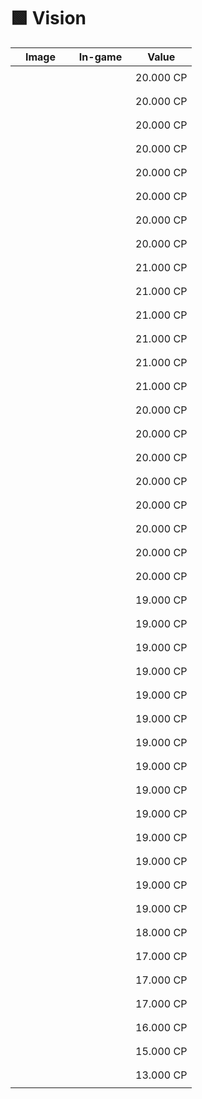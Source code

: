 # 🟩 Vision

| Image                                                                                                                                                                                                                                                                                                 | In-game                                                                                                                                                                                                                                                                                       | Value     |
| ----------------------------------------------------------------------------------------------------------------------------------------------------------------------------------------------------------------------------------------------------------------------------------------------------- | --------------------------------------------------------------------------------------------------------------------------------------------------------------------------------------------------------------------------------------------------------------------------------------------- | --------- |
| <div><figure><img src="https://719346718-files.gitbook.io/~/files/v0/b/gitbook-x-prod.appspot.com/o/spaces%2F5dw75qmKGvVS4vVNTE1B%2Fuploads%2FvHzpFG935uPCciZCJb7Q%2Fimage%20(1064).png?alt=media&#x26;token=3899219b-2f60-41d5-b6d6-120712ea8f7f" alt=""><figcaption></figcaption></figure></div>    | <div><figure><img src="https://719346718-files.gitbook.io/~/files/v0/b/gitbook-x-prod.appspot.com/o/spaces%2F5dw75qmKGvVS4vVNTE1B%2Fuploads%2FcDDUrGY0Illdy0afY5QF%2F100%20(1).gif?alt=media&#x26;token=0e360fee-38af-405c-a0bb-764dd81a100f" alt=""><figcaption></figcaption></figure></div> | 20.000 CP |
| <div><figure><img src="https://719346718-files.gitbook.io/~/files/v0/b/gitbook-x-prod.appspot.com/o/spaces%2F5dw75qmKGvVS4vVNTE1B%2Fuploads%2F0Do1Yn9QqKa6gBvZH8zJ%2Fimage%20(1065).png?alt=media&#x26;token=cdd9f934-df9d-4b2c-8e77-d0f5c92a3af2" alt=""><figcaption></figcaption></figure></div>    | <div><figure><img src="https://719346718-files.gitbook.io/~/files/v0/b/gitbook-x-prod.appspot.com/o/spaces%2F5dw75qmKGvVS4vVNTE1B%2Fuploads%2FJatYAhvpKsUU3Q71qMQ4%2F101%20(1).gif?alt=media&#x26;token=f514a4c4-e8cc-4fa9-8f3d-f59fe007ee0e" alt=""><figcaption></figcaption></figure></div> | 20.000 CP |
| <div><figure><img src="https://719346718-files.gitbook.io/~/files/v0/b/gitbook-x-prod.appspot.com/o/spaces%2F5dw75qmKGvVS4vVNTE1B%2Fuploads%2FGMEqTbUTYTKY0HZa1B5X%2Fimage%20(1066).png?alt=media&#x26;token=f479e1be-fda7-4766-a992-dc22931e5401" alt=""><figcaption></figcaption></figure></div>    | <div><figure><img src="https://719346718-files.gitbook.io/~/files/v0/b/gitbook-x-prod.appspot.com/o/spaces%2F5dw75qmKGvVS4vVNTE1B%2Fuploads%2FbC4qXCvEZbjEXxTHAQ7w%2F102.gif?alt=media&#x26;token=7f576d07-c7cf-4dd9-ba02-227a1dab16f6" alt=""><figcaption></figcaption></figure></div>       | 20.000 CP |
| <div><figure><img src="https://719346718-files.gitbook.io/~/files/v0/b/gitbook-x-prod.appspot.com/o/spaces%2F5dw75qmKGvVS4vVNTE1B%2Fuploads%2FgAuRK49QNaqbEZLJS7mH%2Fimage%20(1067).png?alt=media&#x26;token=f7e62812-5fe6-455b-8165-cd3f3ee9c860" alt=""><figcaption></figcaption></figure></div>    | <div><figure><img src="https://719346718-files.gitbook.io/~/files/v0/b/gitbook-x-prod.appspot.com/o/spaces%2F5dw75qmKGvVS4vVNTE1B%2Fuploads%2FpmW0xnK5g8G1w3Dw8pSo%2F103.gif?alt=media&#x26;token=4bc61eb6-15db-4857-afe8-cbbbb2c2429a" alt=""><figcaption></figcaption></figure></div>       | 20.000 CP |
| <div><figure><img src="https://719346718-files.gitbook.io/~/files/v0/b/gitbook-x-prod.appspot.com/o/spaces%2F5dw75qmKGvVS4vVNTE1B%2Fuploads%2FqSzkJh5AN65zntBSWjSU%2Fimage%20(1068).png?alt=media&#x26;token=1b38875c-577d-456a-b5b5-4610050cb9cc" alt=""><figcaption></figcaption></figure></div>    | <div><figure><img src="https://719346718-files.gitbook.io/~/files/v0/b/gitbook-x-prod.appspot.com/o/spaces%2F5dw75qmKGvVS4vVNTE1B%2Fuploads%2FpuVGOpKYa0qfVG6aG5TH%2F104.gif?alt=media&#x26;token=4968faaf-6aba-48b1-a661-8cce36255bad" alt=""><figcaption></figcaption></figure></div>       | 20.000 CP |
| <div><figure><img src="https://719346718-files.gitbook.io/~/files/v0/b/gitbook-x-prod.appspot.com/o/spaces%2F5dw75qmKGvVS4vVNTE1B%2Fuploads%2FbUJCmAS1XybvcJUe6BzZ%2Fimage%20(1069).png?alt=media&#x26;token=ca349aff-ee22-4ab7-b3f2-0f71592649cc" alt=""><figcaption></figcaption></figure></div>    | <div><figure><img src="https://719346718-files.gitbook.io/~/files/v0/b/gitbook-x-prod.appspot.com/o/spaces%2F5dw75qmKGvVS4vVNTE1B%2Fuploads%2FFoZXmcDL1x7hoZkMxspq%2F105.gif?alt=media&#x26;token=ccda57fc-b327-488e-9fab-c373a7797f6a" alt=""><figcaption></figcaption></figure></div>       | 20.000 CP |
| <div><figure><img src="https://719346718-files.gitbook.io/~/files/v0/b/gitbook-x-prod.appspot.com/o/spaces%2F5dw75qmKGvVS4vVNTE1B%2Fuploads%2F89EhQMnlBGpc4DA3jE18%2Fimage%20(1070).png?alt=media&#x26;token=68da803d-269a-4517-83ce-bd0b8c4387ec" alt=""><figcaption></figcaption></figure></div>    | <div><figure><img src="https://719346718-files.gitbook.io/~/files/v0/b/gitbook-x-prod.appspot.com/o/spaces%2F5dw75qmKGvVS4vVNTE1B%2Fuploads%2F1Ex9Zr9siHDRXIa1l2w0%2F106.gif?alt=media&#x26;token=30cd3975-7643-49a9-87cd-221fbeafd15a" alt=""><figcaption></figcaption></figure></div>       | 20.000 CP |
| <div><figure><img src="https://719346718-files.gitbook.io/~/files/v0/b/gitbook-x-prod.appspot.com/o/spaces%2F5dw75qmKGvVS4vVNTE1B%2Fuploads%2FgwwReFbpd94SHrShuIHT%2Fimage%20(1071).png?alt=media&#x26;token=6f4c827d-9bc4-438a-9b2e-ede98472f4af" alt=""><figcaption></figcaption></figure></div>    | <div><figure><img src="https://719346718-files.gitbook.io/~/files/v0/b/gitbook-x-prod.appspot.com/o/spaces%2F5dw75qmKGvVS4vVNTE1B%2Fuploads%2FiWXDA5EqChrXHGwQAUNQ%2F107.gif?alt=media&#x26;token=74c3e5d3-1c4d-4cc6-836d-dc6ef4df4cc3" alt=""><figcaption></figcaption></figure></div>       | 20.000 CP |
| <div><figure><img src="https://719346718-files.gitbook.io/~/files/v0/b/gitbook-x-prod.appspot.com/o/spaces%2F5dw75qmKGvVS4vVNTE1B%2Fuploads%2F9bo8jGzQd9GMUkFq2CCL%2Fimage%20(1072).png?alt=media&#x26;token=4d1921aa-19e2-40be-9c5c-4e45a31fc77d" alt=""><figcaption></figcaption></figure></div>    | <div><figure><img src="https://719346718-files.gitbook.io/~/files/v0/b/gitbook-x-prod.appspot.com/o/spaces%2F5dw75qmKGvVS4vVNTE1B%2Fuploads%2F0Vsi0IoqUIJYRlNfAl5d%2F108.gif?alt=media&#x26;token=39c34fee-3e16-46a1-bf66-3cbb07b61d16" alt=""><figcaption></figcaption></figure></div>       | 21.000 CP |
| <div><figure><img src="https://719346718-files.gitbook.io/~/files/v0/b/gitbook-x-prod.appspot.com/o/spaces%2F5dw75qmKGvVS4vVNTE1B%2Fuploads%2FzmeI3Pn3NKv3XMWQ0907%2Fimage%20(1073).png?alt=media&#x26;token=de382848-1858-438b-bc42-7927f025af01" alt=""><figcaption></figcaption></figure></div>    | <div><figure><img src="https://719346718-files.gitbook.io/~/files/v0/b/gitbook-x-prod.appspot.com/o/spaces%2F5dw75qmKGvVS4vVNTE1B%2Fuploads%2FVKLSYsOmIK6j4580KfTO%2F109.gif?alt=media&#x26;token=b65a9845-b58b-42d2-9a9d-e8892cdd1a07" alt=""><figcaption></figcaption></figure></div>       | 21.000 CP |
| <div><figure><img src="https://719346718-files.gitbook.io/~/files/v0/b/gitbook-x-prod.appspot.com/o/spaces%2F5dw75qmKGvVS4vVNTE1B%2Fuploads%2F2StEVDVXbvyW0kJRSkES%2Fimage%20(1076).png?alt=media&#x26;token=6c01fa3d-45f6-4b06-914e-9bb2bd84f099" alt=""><figcaption></figcaption></figure></div>    | <div><figure><img src="https://719346718-files.gitbook.io/~/files/v0/b/gitbook-x-prod.appspot.com/o/spaces%2F5dw75qmKGvVS4vVNTE1B%2Fuploads%2FK9tZ1il3DvyjzBrdNcVu%2F110.gif?alt=media&#x26;token=71486142-1175-42de-b3f2-93c9e876ded2" alt=""><figcaption></figcaption></figure></div>       | 21.000 CP |
| <div><figure><img src="https://719346718-files.gitbook.io/~/files/v0/b/gitbook-x-prod.appspot.com/o/spaces%2F5dw75qmKGvVS4vVNTE1B%2Fuploads%2FdRKk40pCG8Z8QPRiwdv5%2Fimage%20(1074).png?alt=media&#x26;token=f0f18d92-993f-4b8d-86b3-cb3a57e12a53" alt=""><figcaption></figcaption></figure></div>    | <div><figure><img src="https://719346718-files.gitbook.io/~/files/v0/b/gitbook-x-prod.appspot.com/o/spaces%2F5dw75qmKGvVS4vVNTE1B%2Fuploads%2FaRx9kvneGoZVVcLf2V3L%2F111.gif?alt=media&#x26;token=14df80ae-4f4f-4cd7-8cd8-57a54263e824" alt=""><figcaption></figcaption></figure></div>       | 21.000 CP |
| <div><figure><img src="https://719346718-files.gitbook.io/~/files/v0/b/gitbook-x-prod.appspot.com/o/spaces%2F5dw75qmKGvVS4vVNTE1B%2Fuploads%2F39Y8ip5mI2M8sqJexZlf%2Fimage%20(1075).png?alt=media&#x26;token=1eb33f5d-2b79-4153-8c29-f380505b9233" alt=""><figcaption></figcaption></figure></div>    | <div><figure><img src="https://719346718-files.gitbook.io/~/files/v0/b/gitbook-x-prod.appspot.com/o/spaces%2F5dw75qmKGvVS4vVNTE1B%2Fuploads%2FKEJiT0qi4asOvGhDuunv%2F112.gif?alt=media&#x26;token=d661ce77-28db-43c5-98d2-a2664842ef98" alt=""><figcaption></figcaption></figure></div>       | 21.000 CP |
| <div><figure><img src="https://719346718-files.gitbook.io/~/files/v0/b/gitbook-x-prod.appspot.com/o/spaces%2F5dw75qmKGvVS4vVNTE1B%2Fuploads%2FcS9kOPkIhpSNkgHujMLj%2Fimage%20(1077).png?alt=media&#x26;token=ae2dbd95-4c9d-4011-b978-3ca64c1e1f5f" alt=""><figcaption></figcaption></figure></div>    | <div><figure><img src="https://719346718-files.gitbook.io/~/files/v0/b/gitbook-x-prod.appspot.com/o/spaces%2F5dw75qmKGvVS4vVNTE1B%2Fuploads%2FwWFNfDfaGnQMCIeqOV9T%2F113.gif?alt=media&#x26;token=36056bbf-c32f-473c-ab04-b297ce7d7181" alt=""><figcaption></figcaption></figure></div>       | 21.000 CP |
| <div><figure><img src="https://719346718-files.gitbook.io/~/files/v0/b/gitbook-x-prod.appspot.com/o/spaces%2F5dw75qmKGvVS4vVNTE1B%2Fuploads%2FfQtd7K8LpZTBzOFfNb9Y%2Fimage%20(1078).png?alt=media&#x26;token=440d4a48-f931-4f66-9e00-655b0fc6296c" alt=""><figcaption></figcaption></figure></div>    | <div><figure><img src="https://719346718-files.gitbook.io/~/files/v0/b/gitbook-x-prod.appspot.com/o/spaces%2F5dw75qmKGvVS4vVNTE1B%2Fuploads%2FOCAcGoBI2PPEQUKU1bhk%2F114.gif?alt=media&#x26;token=b01040b1-8ac1-48bd-8ca0-a1e8aa3b1509" alt=""><figcaption></figcaption></figure></div>       | 20.000 CP |
| <div><figure><img src="https://719346718-files.gitbook.io/~/files/v0/b/gitbook-x-prod.appspot.com/o/spaces%2F5dw75qmKGvVS4vVNTE1B%2Fuploads%2FeSGVg0EBY3VIbQGKjmff%2Fimage%20(9).png?alt=media&#x26;token=33131784-2fb8-4667-8720-65b837b6a74f" alt=""><figcaption></figcaption></figure></div>       | <div><figure><img src="https://719346718-files.gitbook.io/~/files/v0/b/gitbook-x-prod.appspot.com/o/spaces%2F5dw75qmKGvVS4vVNTE1B%2Fuploads%2FkICUPVrEt85RmjON5o6U%2F115.gif?alt=media&#x26;token=acf29da5-dd08-427a-8020-ab3e35a4ae84" alt=""><figcaption></figcaption></figure></div>       | 20.000 CP |
| <div><figure><img src="https://719346718-files.gitbook.io/~/files/v0/b/gitbook-x-prod.appspot.com/o/spaces%2F5dw75qmKGvVS4vVNTE1B%2Fuploads%2FkaFvRrSi4XBLZITb4jtr%2Fimage%20(1)%20(1).png?alt=media&#x26;token=443c62de-f44c-4b36-aa88-235ed33357f4" alt=""><figcaption></figcaption></figure></div> | <div><figure><img src="https://719346718-files.gitbook.io/~/files/v0/b/gitbook-x-prod.appspot.com/o/spaces%2F5dw75qmKGvVS4vVNTE1B%2Fuploads%2FUoNyiRHWyUbdKsRZZalt%2F116.gif?alt=media&#x26;token=4b1088ed-0bb9-41f4-818a-db8626d267e0" alt=""><figcaption></figcaption></figure></div>       | 20.000 CP |
| <div><figure><img src="https://719346718-files.gitbook.io/~/files/v0/b/gitbook-x-prod.appspot.com/o/spaces%2F5dw75qmKGvVS4vVNTE1B%2Fuploads%2FxWNvbUjjsLTneEpQC2Fx%2Fimage%20(2)%20(1).png?alt=media&#x26;token=63590084-be3e-42f8-ba40-f066064a8c0d" alt=""><figcaption></figcaption></figure></div> | <div><figure><img src="https://719346718-files.gitbook.io/~/files/v0/b/gitbook-x-prod.appspot.com/o/spaces%2F5dw75qmKGvVS4vVNTE1B%2Fuploads%2FkA9Q1XpLduU4cIDyHbzn%2F117.gif?alt=media&#x26;token=dc66f751-90c3-4d1c-a069-0f084d0998d2" alt=""><figcaption></figcaption></figure></div>       | 20.000 CP |
| <div><figure><img src="https://719346718-files.gitbook.io/~/files/v0/b/gitbook-x-prod.appspot.com/o/spaces%2F5dw75qmKGvVS4vVNTE1B%2Fuploads%2F0AkBObkWXmTPPrUDtRiJ%2Fimage%20(3)%20(1).png?alt=media&#x26;token=4aca34df-a938-4a35-b14b-fa391457add2" alt=""><figcaption></figcaption></figure></div> | <div><figure><img src="https://719346718-files.gitbook.io/~/files/v0/b/gitbook-x-prod.appspot.com/o/spaces%2F5dw75qmKGvVS4vVNTE1B%2Fuploads%2Fl9KPKBV6Lu5ZuxrsirOB%2F118.gif?alt=media&#x26;token=44f3884f-426e-4c30-9262-8aec8e1438bc" alt=""><figcaption></figcaption></figure></div>       | 20.000 CP |
| <div><figure><img src="https://719346718-files.gitbook.io/~/files/v0/b/gitbook-x-prod.appspot.com/o/spaces%2F5dw75qmKGvVS4vVNTE1B%2Fuploads%2F2PUYHqKtEUnTXyZS87E6%2Fimage%20(4)%20(1).png?alt=media&#x26;token=c42ccaad-1cf8-456b-a0e7-2d50fa9843a3" alt=""><figcaption></figcaption></figure></div> | <div><figure><img src="https://719346718-files.gitbook.io/~/files/v0/b/gitbook-x-prod.appspot.com/o/spaces%2F5dw75qmKGvVS4vVNTE1B%2Fuploads%2FMtFjGQtgTxo6w577TkOD%2F119.gif?alt=media&#x26;token=0cad0340-f4fd-4ceb-9fa3-fd77d61b48c2" alt=""><figcaption></figcaption></figure></div>       | 20.000 CP |
| <div><figure><img src="https://719346718-files.gitbook.io/~/files/v0/b/gitbook-x-prod.appspot.com/o/spaces%2F5dw75qmKGvVS4vVNTE1B%2Fuploads%2FGbTbSAInjyttu1cMyTne%2Fimage%20(5)%20(1).png?alt=media&#x26;token=529f6c65-4e35-45dd-998a-f4ccc086788f" alt=""><figcaption></figcaption></figure></div> | <div><figure><img src="https://719346718-files.gitbook.io/~/files/v0/b/gitbook-x-prod.appspot.com/o/spaces%2F5dw75qmKGvVS4vVNTE1B%2Fuploads%2FUjdcpMm0LplvkKBXUltQ%2F120.gif?alt=media&#x26;token=43688251-c54b-4f51-a163-38a7596e913d" alt=""><figcaption></figcaption></figure></div>       | 20.000 CP |
| <div><figure><img src="https://719346718-files.gitbook.io/~/files/v0/b/gitbook-x-prod.appspot.com/o/spaces%2F5dw75qmKGvVS4vVNTE1B%2Fuploads%2FHmBvK9t3kmGz0Ida8rgc%2Fimage%20(6)%20(1).png?alt=media&#x26;token=54115ce1-8798-41f7-9fc7-7e5387bd3331" alt=""><figcaption></figcaption></figure></div> | <div><figure><img src="https://719346718-files.gitbook.io/~/files/v0/b/gitbook-x-prod.appspot.com/o/spaces%2F5dw75qmKGvVS4vVNTE1B%2Fuploads%2FVpXFzQB73uQzhzXuvarb%2F121.gif?alt=media&#x26;token=8e955c23-8a6f-4e0f-b5c4-e2265b159e78" alt=""><figcaption></figcaption></figure></div>       | 20.000 CP |
| <div><figure><img src="https://719346718-files.gitbook.io/~/files/v0/b/gitbook-x-prod.appspot.com/o/spaces%2F5dw75qmKGvVS4vVNTE1B%2Fuploads%2Fb1cQ0pwtJnJKcl4IxII1%2Fimage%20(13).png?alt=media&#x26;token=780ef439-aa55-44fa-88b4-f27cf7881b1c" alt=""><figcaption></figcaption></figure></div>      | <div><figure><img src="https://719346718-files.gitbook.io/~/files/v0/b/gitbook-x-prod.appspot.com/o/spaces%2F5dw75qmKGvVS4vVNTE1B%2Fuploads%2FV0d7j3hZyzuX3vxLwtiw%2F122.gif?alt=media&#x26;token=9370cf2a-065f-4dfe-9fe7-c14756e9494e" alt=""><figcaption></figcaption></figure></div>       | 19.000 CP |
| <div><figure><img src="https://719346718-files.gitbook.io/~/files/v0/b/gitbook-x-prod.appspot.com/o/spaces%2F5dw75qmKGvVS4vVNTE1B%2Fuploads%2FyPd4Qpau9d2JnlyvEnHE%2Fimage%20(7)%20(1).png?alt=media&#x26;token=94140d08-1d5e-4df3-877f-b70d43916e5f" alt=""><figcaption></figcaption></figure></div> | <div><figure><img src="https://719346718-files.gitbook.io/~/files/v0/b/gitbook-x-prod.appspot.com/o/spaces%2F5dw75qmKGvVS4vVNTE1B%2Fuploads%2FcIr5KrBDl6hxN2YPnL3f%2F123.gif?alt=media&#x26;token=988c3c4d-8d1b-4f2c-9ffd-8b2149369077" alt=""><figcaption></figcaption></figure></div>       | 19.000 CP |
| <div><figure><img src="https://719346718-files.gitbook.io/~/files/v0/b/gitbook-x-prod.appspot.com/o/spaces%2F5dw75qmKGvVS4vVNTE1B%2Fuploads%2FULurSuM1mEh1HosfcX2D%2Fimage%20(8)%20(1).png?alt=media&#x26;token=9951a1dd-674b-4424-895b-74f615f64b06" alt=""><figcaption></figcaption></figure></div> | <div><figure><img src="https://719346718-files.gitbook.io/~/files/v0/b/gitbook-x-prod.appspot.com/o/spaces%2F5dw75qmKGvVS4vVNTE1B%2Fuploads%2FsVS1lCnN3G4ryPK4Rsyt%2F125.gif?alt=media&#x26;token=5947cb51-1125-4e08-bf0a-8518219892c2" alt=""><figcaption></figcaption></figure></div>       | 19.000 CP |
| <div><figure><img src="https://719346718-files.gitbook.io/~/files/v0/b/gitbook-x-prod.appspot.com/o/spaces%2F5dw75qmKGvVS4vVNTE1B%2Fuploads%2Fp8NJQBrIk0cEnEgkEWAL%2Fimage%20(10).png?alt=media&#x26;token=7645c7a8-3d91-46c0-aeae-c6797af5621a" alt=""><figcaption></figcaption></figure></div>      | <div><figure><img src="https://719346718-files.gitbook.io/~/files/v0/b/gitbook-x-prod.appspot.com/o/spaces%2F5dw75qmKGvVS4vVNTE1B%2Fuploads%2FBysyyaI04bPf4yAhOwuJ%2F126.gif?alt=media&#x26;token=5e78ab88-ea7d-4038-ab94-775ceb47383d" alt=""><figcaption></figcaption></figure></div>       | 19.000 CP |
| <div><figure><img src="https://719346718-files.gitbook.io/~/files/v0/b/gitbook-x-prod.appspot.com/o/spaces%2F5dw75qmKGvVS4vVNTE1B%2Fuploads%2FOhBebhAXnEU2Cj8lx9bz%2Fimage%20(11).png?alt=media&#x26;token=f33b020b-bd78-47e6-9807-7266d4e9f388" alt=""><figcaption></figcaption></figure></div>      | <div><figure><img src="https://719346718-files.gitbook.io/~/files/v0/b/gitbook-x-prod.appspot.com/o/spaces%2F5dw75qmKGvVS4vVNTE1B%2Fuploads%2F2oGQgqIeONuvJxtXoMKx%2F127.gif?alt=media&#x26;token=4e04b70a-cc48-4d51-a738-e750609aa5b7" alt=""><figcaption></figcaption></figure></div>       | 19.000 CP |
| <div><figure><img src="https://719346718-files.gitbook.io/~/files/v0/b/gitbook-x-prod.appspot.com/o/spaces%2F5dw75qmKGvVS4vVNTE1B%2Fuploads%2FfRRWPqRuFbw80dgIa9Jo%2Fimage%20(12).png?alt=media&#x26;token=82a1dd5d-ab03-4e9b-9d9f-abd1da44ef67" alt=""><figcaption></figcaption></figure></div>      | <div><figure><img src="https://719346718-files.gitbook.io/~/files/v0/b/gitbook-x-prod.appspot.com/o/spaces%2F5dw75qmKGvVS4vVNTE1B%2Fuploads%2F4srHapD6Q8out20rsay2%2F128.gif?alt=media&#x26;token=98d2f267-cc04-445e-85cf-168eecba6027" alt=""><figcaption></figcaption></figure></div>       | 19.000 CP |
| <div><figure><img src="https://719346718-files.gitbook.io/~/files/v0/b/gitbook-x-prod.appspot.com/o/spaces%2F5dw75qmKGvVS4vVNTE1B%2Fuploads%2FOItHLzaVNYbFJ6Ty3c3N%2Fimage%20(14).png?alt=media&#x26;token=02faa27b-23dc-43b9-bae3-0e5b88b76397" alt=""><figcaption></figcaption></figure></div>      | <div><figure><img src="https://719346718-files.gitbook.io/~/files/v0/b/gitbook-x-prod.appspot.com/o/spaces%2F5dw75qmKGvVS4vVNTE1B%2Fuploads%2FBblPGpbbD9QVrm9ja4Hj%2F129.gif?alt=media&#x26;token=f5be14b9-b2fc-4d20-8b01-a937a583feae" alt=""><figcaption></figcaption></figure></div>       | 19.000 CP |
| <div><figure><img src="https://719346718-files.gitbook.io/~/files/v0/b/gitbook-x-prod.appspot.com/o/spaces%2F5dw75qmKGvVS4vVNTE1B%2Fuploads%2FI2h0P1bDxpNS5y6rqnc0%2Fimage%20(1079).png?alt=media&#x26;token=b35a78c7-410d-4f77-a475-91235e9ac265" alt=""><figcaption></figcaption></figure></div>    | <div><figure><img src="https://719346718-files.gitbook.io/~/files/v0/b/gitbook-x-prod.appspot.com/o/spaces%2F5dw75qmKGvVS4vVNTE1B%2Fuploads%2FVAPIDaApSg1CsHXgGAPG%2F130.gif?alt=media&#x26;token=27916967-1bf4-4df8-bbb5-b3a2b361fd7a" alt=""><figcaption></figcaption></figure></div>       | 19.000 CP |
| <div><figure><img src="https://719346718-files.gitbook.io/~/files/v0/b/gitbook-x-prod.appspot.com/o/spaces%2F5dw75qmKGvVS4vVNTE1B%2Fuploads%2F9Y5oOIdRhErOVjbySljO%2Fimage%20(1080).png?alt=media&#x26;token=cb058154-86aa-4a61-b2e0-3ad9ab94e823" alt=""><figcaption></figcaption></figure></div>    | <div><figure><img src="https://719346718-files.gitbook.io/~/files/v0/b/gitbook-x-prod.appspot.com/o/spaces%2F5dw75qmKGvVS4vVNTE1B%2Fuploads%2F4WFYXEraR570zROgyIL9%2F131.gif?alt=media&#x26;token=206e32f9-6dd2-4a11-9f7d-fe6903036390" alt=""><figcaption></figcaption></figure></div>       | 19.000 CP |
| <div><figure><img src="https://719346718-files.gitbook.io/~/files/v0/b/gitbook-x-prod.appspot.com/o/spaces%2F5dw75qmKGvVS4vVNTE1B%2Fuploads%2FBS11dM5kIfnMug3Kqq4s%2Fimage%20(1081).png?alt=media&#x26;token=9d933e89-726d-481b-bbc0-86b3faf5d6ee" alt=""><figcaption></figcaption></figure></div>    | <div><figure><img src="https://719346718-files.gitbook.io/~/files/v0/b/gitbook-x-prod.appspot.com/o/spaces%2F5dw75qmKGvVS4vVNTE1B%2Fuploads%2F2XPR3IbjIgBcO3ELiLQJ%2F132.gif?alt=media&#x26;token=e63fbf7a-3bb5-4d34-8ca0-660bbabe7f63" alt=""><figcaption></figcaption></figure></div>       | 19.000 CP |
| <div><figure><img src="https://719346718-files.gitbook.io/~/files/v0/b/gitbook-x-prod.appspot.com/o/spaces%2F5dw75qmKGvVS4vVNTE1B%2Fuploads%2F040DIBeMoAjY0pUKLSJp%2Fimage%20(1082).png?alt=media&#x26;token=8025b388-c799-445b-9b6e-66250e205aba" alt=""><figcaption></figcaption></figure></div>    | <div><figure><img src="https://719346718-files.gitbook.io/~/files/v0/b/gitbook-x-prod.appspot.com/o/spaces%2F5dw75qmKGvVS4vVNTE1B%2Fuploads%2FcARGsUTMnzUBXc75V4io%2F133.gif?alt=media&#x26;token=942feeac-5984-43e3-a1fd-c57f94471c44" alt=""><figcaption></figcaption></figure></div>       | 19.000 CP |
| <div><figure><img src="https://719346718-files.gitbook.io/~/files/v0/b/gitbook-x-prod.appspot.com/o/spaces%2F5dw75qmKGvVS4vVNTE1B%2Fuploads%2FhlMIkvcORva8OyoncCnu%2Fimage%20(1083).png?alt=media&#x26;token=26c210c5-cf34-41f1-a128-e0a84eaa5291" alt=""><figcaption></figcaption></figure></div>    | <div><figure><img src="https://719346718-files.gitbook.io/~/files/v0/b/gitbook-x-prod.appspot.com/o/spaces%2F5dw75qmKGvVS4vVNTE1B%2Fuploads%2FHWuMxZwwE2ICDp2gFzk5%2F134.gif?alt=media&#x26;token=f8fa7998-8246-4cdb-9d0b-07ac48b24500" alt=""><figcaption></figcaption></figure></div>       | 19.000 CP |
| <div><figure><img src="https://719346718-files.gitbook.io/~/files/v0/b/gitbook-x-prod.appspot.com/o/spaces%2F5dw75qmKGvVS4vVNTE1B%2Fuploads%2FIqOCAP0IEXcKOsG1ok1M%2Fimage%20(1084).png?alt=media&#x26;token=e06972ea-954f-4903-8f25-59d49fa6979f" alt=""><figcaption></figcaption></figure></div>    | <div><figure><img src="https://719346718-files.gitbook.io/~/files/v0/b/gitbook-x-prod.appspot.com/o/spaces%2F5dw75qmKGvVS4vVNTE1B%2Fuploads%2FyvBztpPWtO5HoIONZjC4%2F135.gif?alt=media&#x26;token=9ad10ba1-3d16-4489-9a1c-64bcdaf1ac7a" alt=""><figcaption></figcaption></figure></div>       | 19.000 CP |
| <div><figure><img src="https://719346718-files.gitbook.io/~/files/v0/b/gitbook-x-prod.appspot.com/o/spaces%2F5dw75qmKGvVS4vVNTE1B%2Fuploads%2FNtLAsWLv24yAgako1vDV%2Fimage%20(1085).png?alt=media&#x26;token=5b6cdde9-735c-4b52-8d7f-a9c856f62d88" alt=""><figcaption></figcaption></figure></div>    | <div><figure><img src="https://719346718-files.gitbook.io/~/files/v0/b/gitbook-x-prod.appspot.com/o/spaces%2F5dw75qmKGvVS4vVNTE1B%2Fuploads%2FnEaxtE4OxGXKrdIHNNke%2F136.gif?alt=media&#x26;token=56c7dbb4-633e-49dd-ade0-f906f939a770" alt=""><figcaption></figcaption></figure></div>       | 19.000 CP |
| <div><figure><img src="https://719346718-files.gitbook.io/~/files/v0/b/gitbook-x-prod.appspot.com/o/spaces%2F5dw75qmKGvVS4vVNTE1B%2Fuploads%2FJh5IJtMsApYIy7mqyqsS%2Fimage%20(1086).png?alt=media&#x26;token=eaa74d2d-45f0-4e4e-b11d-5cbb9590d889" alt=""><figcaption></figcaption></figure></div>    | <div><figure><img src="https://719346718-files.gitbook.io/~/files/v0/b/gitbook-x-prod.appspot.com/o/spaces%2F5dw75qmKGvVS4vVNTE1B%2Fuploads%2FutB7VOsAVMYAwvaYwPkc%2F137.gif?alt=media&#x26;token=d0e06b99-46ba-479c-87d0-4a6b1d666114" alt=""><figcaption></figcaption></figure></div>       | 18.000 CP |
| <div><figure><img src="https://719346718-files.gitbook.io/~/files/v0/b/gitbook-x-prod.appspot.com/o/spaces%2F5dw75qmKGvVS4vVNTE1B%2Fuploads%2Fc8QmvWz2t6VmG6ljigoG%2Fimage%20(1087).png?alt=media&#x26;token=68851bee-d77c-40e4-87a5-421d7067818b" alt=""><figcaption></figcaption></figure></div>    | <div><figure><img src="https://719346718-files.gitbook.io/~/files/v0/b/gitbook-x-prod.appspot.com/o/spaces%2F5dw75qmKGvVS4vVNTE1B%2Fuploads%2F1x9l9vmSOAFcrhnKexNB%2F138.gif?alt=media&#x26;token=56036acf-6e61-4a65-a79a-41b7a9a7c8bf" alt=""><figcaption></figcaption></figure></div>       | 17.000 CP |
| <div><figure><img src="https://719346718-files.gitbook.io/~/files/v0/b/gitbook-x-prod.appspot.com/o/spaces%2F5dw75qmKGvVS4vVNTE1B%2Fuploads%2FhaHjyyycOYaNbEyGb5EC%2Fimage%20(1088).png?alt=media&#x26;token=1621522b-dfbe-4d8c-90ef-d8ab5f057859" alt=""><figcaption></figcaption></figure></div>    | <div><figure><img src="https://719346718-files.gitbook.io/~/files/v0/b/gitbook-x-prod.appspot.com/o/spaces%2F5dw75qmKGvVS4vVNTE1B%2Fuploads%2F4OQMQ4tcqJpVwIB7qM7G%2F139.gif?alt=media&#x26;token=faabb41d-a782-4140-a7bf-ade19e44f489" alt=""><figcaption></figcaption></figure></div>       | 17.000 CP |
| <div><figure><img src="https://719346718-files.gitbook.io/~/files/v0/b/gitbook-x-prod.appspot.com/o/spaces%2F5dw75qmKGvVS4vVNTE1B%2Fuploads%2F824uXg2PZgegzV1FdGMu%2Fimage%20(1089).png?alt=media&#x26;token=bb700fd6-b50c-4564-abe3-cb49f327dcda" alt=""><figcaption></figcaption></figure></div>    | <div><figure><img src="https://719346718-files.gitbook.io/~/files/v0/b/gitbook-x-prod.appspot.com/o/spaces%2F5dw75qmKGvVS4vVNTE1B%2Fuploads%2FXf0s8z9n4gw808eIyeJQ%2F140.gif?alt=media&#x26;token=92400720-1db8-47f7-a2eb-8ebf14b53db4" alt=""><figcaption></figcaption></figure></div>       | 17.000 CP |
| <div><figure><img src="https://719346718-files.gitbook.io/~/files/v0/b/gitbook-x-prod.appspot.com/o/spaces%2F5dw75qmKGvVS4vVNTE1B%2Fuploads%2FHWtBrM0z7iWHCRQx4ZYI%2Fimage%20(1090).png?alt=media&#x26;token=3b4e6c05-edb3-425b-b874-9d1e9583b610" alt=""><figcaption></figcaption></figure></div>    | <div><figure><img src="https://719346718-files.gitbook.io/~/files/v0/b/gitbook-x-prod.appspot.com/o/spaces%2F5dw75qmKGvVS4vVNTE1B%2Fuploads%2FffZoc37UPjwJK2PAU4FZ%2F141.gif?alt=media&#x26;token=12309c4d-5103-4fc4-a79b-b6527b3eb8b0" alt=""><figcaption></figcaption></figure></div>       | 16.000 CP |
| <div><figure><img src="https://719346718-files.gitbook.io/~/files/v0/b/gitbook-x-prod.appspot.com/o/spaces%2F5dw75qmKGvVS4vVNTE1B%2Fuploads%2FjxHzVq6ieX91AU2P89JW%2Fimage%20(1091).png?alt=media&#x26;token=0365bc48-a2e1-4a6f-bac0-c65fbb76eebb" alt=""><figcaption></figcaption></figure></div>    | <div><figure><img src="https://719346718-files.gitbook.io/~/files/v0/b/gitbook-x-prod.appspot.com/o/spaces%2F5dw75qmKGvVS4vVNTE1B%2Fuploads%2FO8bIwwTUMD633CVzmX0S%2F142.gif?alt=media&#x26;token=0ed72bb5-b458-433c-8846-8453f0c5c140" alt=""><figcaption></figcaption></figure></div>       | 15.000 CP |
| <div><figure><img src="https://719346718-files.gitbook.io/~/files/v0/b/gitbook-x-prod.appspot.com/o/spaces%2F5dw75qmKGvVS4vVNTE1B%2Fuploads%2FCtwduLo1Z11k5kuSHTLi%2Fimage%20(1092).png?alt=media&#x26;token=3baf12c8-9b17-4fbe-bcff-6a4778240454" alt=""><figcaption></figcaption></figure></div>    | <div><figure><img src="https://719346718-files.gitbook.io/~/files/v0/b/gitbook-x-prod.appspot.com/o/spaces%2F5dw75qmKGvVS4vVNTE1B%2Fuploads%2FJuc9pMuXmQQ7dKs2OgdC%2F143.gif?alt=media&#x26;token=373b5d85-9cb3-4efd-ac66-a4212b86f7bd" alt=""><figcaption></figcaption></figure></div>       | 13.000 CP |
